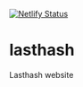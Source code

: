 [![Netlify Status](https://api.netlify.com/api/v1/badges/f7ace8a4-6664-4de4-adb9-1362bbdd5213/deploy-status)](https://app.netlify.com/sites/vigorous-rosalind-bd7d74/deploys)
# lasthash
Lasthash website
